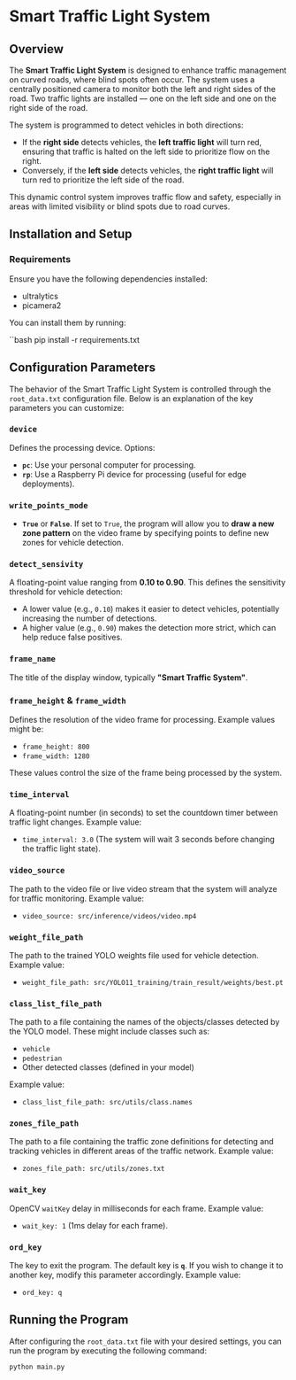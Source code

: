 # Smart Traffic Light System

## Overview

The **Smart Traffic Light System** is designed to enhance traffic management on curved roads, where blind spots often occur. The system uses a centrally positioned camera to monitor both the left and right sides of the road. Two traffic lights are installed — one on the left side and one on the right side of the road.

The system is programmed to detect vehicles in both directions:

- If the **right side** detects vehicles, the **left traffic light** will turn red, ensuring that traffic is halted on the left side to prioritize flow on the right.
- Conversely, if the **left side** detects vehicles, the **right traffic light** will turn red to prioritize the left side of the road.

This dynamic control system improves traffic flow and safety, especially in areas with limited visibility or blind spots due to road curves.

## Installation and Setup

### Requirements

Ensure you have the following dependencies installed:

- ultralytics
- picamera2

You can install them by running:

``bash
pip install -r requirements.txt


## Configuration Parameters

The behavior of the Smart Traffic Light System is controlled through the `root_data.txt` configuration file. Below is an explanation of the key parameters you can customize:

### `device`
Defines the processing device. Options:

- **`pc`**: Use your personal computer for processing.
- **`rp`**: Use a Raspberry Pi device for processing (useful for edge deployments).

### `write_points_mode`
- **`True`** or **`False`**. If set to `True`, the program will allow you to **draw a new zone pattern** on the video frame by specifying points to define new zones for vehicle detection.

### `detect_sensivity`
A floating-point value ranging from **0.10 to 0.90**. This defines the sensitivity threshold for vehicle detection:

- A lower value (e.g., `0.10`) makes it easier to detect vehicles, potentially increasing the number of detections.
- A higher value (e.g., `0.90`) makes the detection more strict, which can help reduce false positives.

### `frame_name`
The title of the display window, typically **"Smart Traffic System"**.

### `frame_height` & `frame_width`
Defines the resolution of the video frame for processing. Example values might be:

- `frame_height: 800`
- `frame_width: 1280`

These values control the size of the frame being processed by the system.

### `time_interval`
A floating-point number (in seconds) to set the countdown timer between traffic light changes. Example value:

- `time_interval: 3.0` (The system will wait 3 seconds before changing the traffic light state).

### `video_source`
The path to the video file or live video stream that the system will analyze for traffic monitoring. Example value:

- `video_source: src/inference/videos/video.mp4`

### `weight_file_path`
The path to the trained YOLO weights file used for vehicle detection. Example value:

- `weight_file_path: src/YOLO11_training/train_result/weights/best.pt`

### `class_list_file_path`
The path to a file containing the names of the objects/classes detected by the YOLO model. These might include classes such as:

- `vehicle`
- `pedestrian`
- Other detected classes (defined in your model)

Example value:

- `class_list_file_path: src/utils/class.names`

### `zones_file_path`
The path to a file containing the traffic zone definitions for detecting and tracking vehicles in different areas of the traffic network. Example value:

- `zones_file_path: src/utils/zones.txt`

### `wait_key`
OpenCV `waitKey` delay in milliseconds for each frame. Example value:

- `wait_key: 1` (1ms delay for each frame).

### `ord_key`
The key to exit the program. The default key is **`q`**. If you wish to change it to another key, modify this parameter accordingly. Example value:

- `ord_key: q`



## Running the Program

After configuring the `root_data.txt` file with your desired settings, you can run the program by executing the following command:

```bash
python main.py

